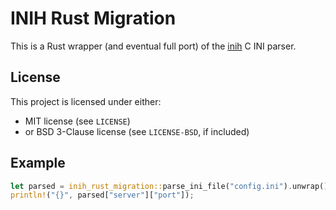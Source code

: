 # INIH Rust Migration

This is a Rust wrapper (and eventual full port) of the [inih](https://github.com/benhoyt/inih) C INI parser.

## License

This project is licensed under either:

- MIT license (see `LICENSE`)
- or BSD 3-Clause license (see `LICENSE-BSD`, if included)

## Example

```rust
let parsed = inih_rust_migration::parse_ini_file("config.ini").unwrap();
println!("{}", parsed["server"]["port"]);
